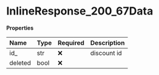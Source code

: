 # InlineResponse_200_67Data

**Properties**

| Name    | Type | Required | Description |
| :------ | :--- | :------- | :---------- |
| id\_    | str  | ❌       | discount id |
| deleted | bool | ❌       |             |
